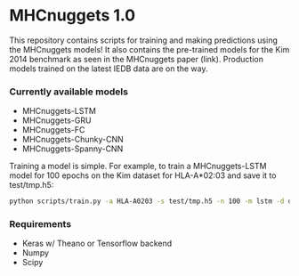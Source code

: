 # MHCnuggets 1.0

This repository contains scripts for training and making
predictions using the MHCnuggets models! It also
contains the pre-trained models for the Kim 2014 benchmark
as seen in the MHCnuggets paper (link). Production models
trained on the latest IEDB data are on the way.

### Currently available models ###
* MHCnuggets-LSTM
* MHCnuggets-GRU
* MHCnuggets-FC
* MHCnuggets-Chunky-CNN
* MHCnuggets-Spanny-CNN

Training a model is simple. For example, to train a MHCnuggets-LSTM model
for 100 epochs on the Kim dataset for HLA-A*02:03 and save it to test/tmp.h5:
```bash
python scripts/train.py -a HLA-A0203 -s test/tmp.h5 -n 100 -m lstm -d data/kim2014/train.csv
```


### Requirements ###
* Keras w/ Theano or Tensorflow backend
* Numpy
* Scipy